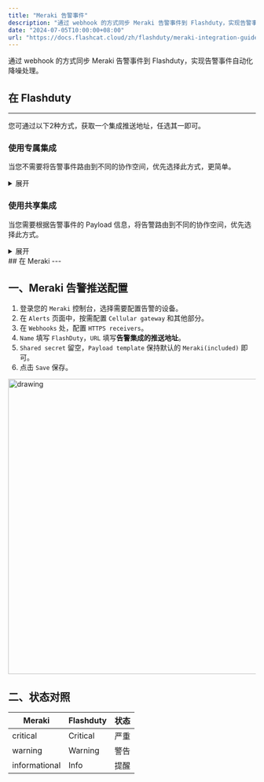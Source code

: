```yaml
---
title: "Meraki 告警事件"
description: "通过 webhook 的方式同步 Meraki 告警事件到 Flashduty，实现告警事件自动化降噪处理"
date: "2024-07-05T10:00:00+08:00"
url: "https://docs.flashcat.cloud/zh/flashduty/meraki-integration-guide"
---
```


通过 webhook 的方式同步 Meraki 告警事件到 Flashduty，实现告警事件自动化降噪处理。

<div class="hide">

## 在 Flashduty
---
您可通过以下2种方式，获取一个集成推送地址，任选其一即可。

### 使用专属集成

当您不需要将告警事件路由到不同的协作空间，优先选择此方式，更简单。

<details>
  <summary>展开</summary>
  
  1. 进入 Flashduty 控制台，选择 **协作空间**，进入某个空间的详情页面
  2. 选择 **集成数据** tab，点击 **添加一个集成**，进入添加集成页面
  3. 选择 **Meraki** 集成，点击 **保存**，生成卡片。
  4. 点击生成的卡片，可以查看到 **推送地址**，复制备用，完成。
  
    
</details>

### 使用共享集成

当您需要根据告警事件的 Payload 信息，将告警路由到不同的协作空间，优先选择此方式。

<details>
  <summary>展开</summary>
  
  1. 进入 Flashduty 控制台，选择 **集成中心=>告警事件**，进入集成选择页面。
  2. 选择 **Meraki** 集成：
        - **集成名称**：为当前集成定义一个名称。
  3. 点击 **保存** 后，复制当前页面的新生成的 **推送地址** 备用。
  4. 点击 **创建路由**，为集成配置路由规则。您可以按条件匹配不同的告警到不同的协作空间，也可以直接设置默认协作空间作为兜底，后续再按需调整。
  5. 完成。
    
</details>
</div>
## 在 Meraki
---

<div class="md-block">

## 一、Meraki 告警推送配置

1. 登录您的 `Meraki` 控制台，选择需要配置告警的设备。
2. 在 `Alerts` 页面中，按需配置 `Cellular gateway` 和其他部分。
3. 在 `Webhooks` 处，配置 `HTTPS receivers`。
4. `Name` 填写 `FlashDuty`，`URL` 填写**告警集成的推送地址**。
5. `Shared secret` 留空，`Payload template` 保持默认的 `Meraki(included)` 即可。
6. 点击 `Save` 保存。

<img alt="drawing" width="600" src="https://download.flashcat.cloud/flashduty/doc/meraki-5.png" />

</dev>

## 二、状态对照

<div class="md-block">

| Meraki |  Flashduty | 状态 |
| ---------- | -------- | ---- |
| critical   | Critical | 严重 |
| warning    | Warning  | 警告 |
| informational      | Info     | 提醒 |

</div>
